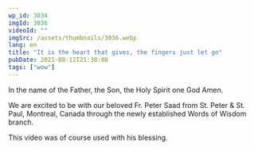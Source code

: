 ```yaml
---
wp_id: 3034
imgId: 3036
videoId: ""
imgSrc: /assets/thumbnails/3036.webp
lang: en
title: "It is the heart that gives, the fingers just let go"
pubDate: 2021-08-12T21:30:08
tags: ["wow"]
---
```


<!-- page: 6 -->

<p>In the name of the Father, the Son, the Holy Spirit one God Amen.</p>
<p>We are excited to be with our beloved Fr. Peter Saad from St. Peter &amp; St. Paul, Montreal, Canada through the newly established Words of Wisdom branch.</p>
<p>This video was of course used with his blessing.</p>
<p>&nbsp;</p>
